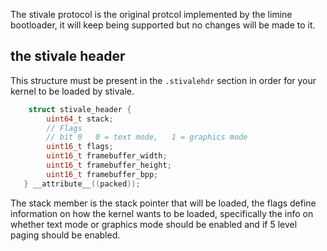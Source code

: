 The stivale protocol is the original protcol implemented by the limine bootloader, it will keep being supported but no changes will be made to it.

## the stivale header
This structure must be present in the `.stivalehdr` section in order for your kernel to be loaded by stivale.

```c
    struct stivale_header {
        uint64_t stack;
        // Flags
        // bit 0   0 = text mode,   1 = graphics mode
        uint16_t flags;
        uint16_t framebuffer_width;
        uint16_t framebuffer_height;
        uint16_t framebuffer_bpp;
   } __attribute__((packed));
```

 The stack member is the stack pointer that will be loaded, the flags define information on how the kernel wants to be loaded, specifically the info on whether text mode or graphics mode should be enabled and if 5 level paging should be enabled. 
